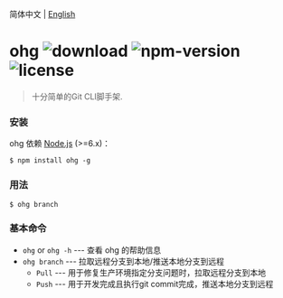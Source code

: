 简体中文 | [English](https://github.com/sosout/ohg)

# ohg ![download](https://img.shields.io/npm/dt/ohg.svg) ![npm-version](https://img.shields.io/npm/v/ohg.svg) ![license](https://img.shields.io/npm/l/ohg.svg)

> 十分简单的Git CLI脚手架.

### 安装
ohg 依赖 [Node.js](https://nodejs.org/en/) (>=6.x)：

```
$ npm install ohg -g
```

### 用法
```
$ ohg branch
```

### 基本命令

* `ohg` or `ohg -h` --- 查看 ohg 的帮助信息
* `ohg branch` --- 拉取远程分支到本地/推送本地分支到远程
    - `Pull` --- 用于修复生产环境指定分支问题时，拉取远程分支到本地
    - `Push` --- 用于开发完成且执行git commit完成，推送本地分支到远程